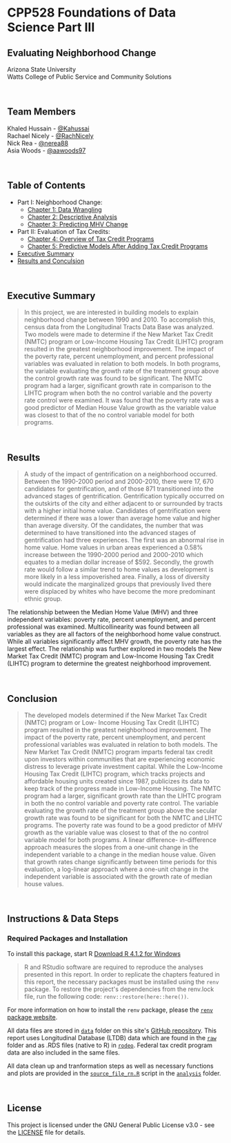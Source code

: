 
# CPP528 Foundations of Data Science Part III
## Evaluating Neighborhood Change  
Arizona State University  
Watts College of Public Service and Community Solutions 
 
<br>





## Team Members
Khaled Hussain - [@Kahussai](https://github.com/kahussai)  
Rachael Nicely - [@RachNicely](https://github.com/RachNicely)  
Nick Rea - [@nerea88](https://github.com/nerea88)  
Asia Woods - [@aawoods97](https://github.com/aawoods97) 

<br>




## Table of Contents

- Part I: Neighborhood Change:
  - [Chapter 1: Data Wrangling](https://r-class.github.io/cpp-528-fall-2021-group-03/analysis/2021-10-27-ch01-data-wrangling/)
  - [Chapter 2: Descriptive Analysis](https://r-class.github.io/cpp-528-fall-2021-group-03/analysis/2021-11-06-ch02-descriptive/)
  - [Chapter 3: Predicting MHV Change](https://r-class.github.io/cpp-528-fall-2021-group-03/analysis/2021-11-13-ch03-predicting/)
- Part II: Evaluation of Tax Credits:
  - [Chapter 4: Overview of Tax Credit Programs](https://r-class.github.io/cpp-528-fall-2021-group-03/analysis/2021-11-26-ch04-overview/) 
  - [Chapter 5: Predictive Models After Adding Tax Credit Programs](https://r-class.github.io/cpp-528-fall-2021-group-03/analysis/2021-11-27-ch05-model/)
- [Executive Summary](https://docs.google.com/file/d/1EEBnXShAJeq75OBWVLHUvA9srGB6jlxo/edit?filetype=msword)
- [Results and Conculsion](https://r-class.github.io/cpp-528-fall-2021-group-03/results/)

<br>

## Executive Summary

>In this project, we are interested in building models to explain neighborhood change between
1990 and 2010. To accomplish this, census data from the Longitudinal Tracts Data Base was
analyzed. Two models were made to determine if the New Market Tax Credit (NMTC) program
or Low-Income Housing Tax Credit (LIHTC) program resulted in the greatest neighborhood
improvement. The impact of the poverty rate, percent unemployment, and percent professional
variables was evaluated in relation to both models. In both programs, the variable evaluating the
growth rate of the treatment group above the control growth rate was found to be significant. The
NMTC program had a larger, significant growth rate in comparison to the LIHTC program when
both the no control variable and the poverty rate control were examined. It was found that the
poverty rate was a good predictor of Median House Value growth as the variable value was
closest to that of the no control variable model for both programs.

<br>

## Results

>A study of the impact of gentrification on a neighborhood occurred. Between the 1990-2000
period and 2000-2010, there were 17, 670 candidates for gentrification, and of those 871
transitioned into the advanced stages of gentrification. Gentrification typically occurred on the
outskirts of the city and either adjacent to or surrounded by tracts with a higher initial home
value. Candidates of gentrification were determined if there was a lower than average home
value and higher than average diversity. Of the candidates, the number that was determined to
have transitioned into the advanced stages of gentrification had three experiences. The first was
an abnormal rise in home value. Home values in urban areas experienced a 0.58% increase
between the 1990-2000 period and 2000-2010 which equates to a median dollar increase of
$592. Secondly, the growth rate would follow a similar trend to home values as development is
more likely in a less impoverished area. Finally, a loss of diversity would indicate the
marginalized groups that previously lived there were displaced by whites who have become the
more predominant ethnic group.

The relationship between the Median Home Value (MHV) and three independent variables:
poverty rate, percent unemployment, and percent professional was examined. Multicollinearity
was found between all variables as they are all factors of the neighborhood home value construct.
While all variables significantly affect MHV growth, the poverty rate has the largest effect. The
relationship was further explored in two models the New Market Tax Credit (NMTC) program
and Low-Income Housing Tax Credit (LIHTC) program to determine the greatest neighborhood
improvement.

<br>

## Conclusion

>The developed models determined if the New Market Tax Credit (NMTC) program or Low-
Income Housing Tax Credit (LIHTC) program resulted in the greatest neighborhood
improvement. The impact of the poverty rate, percent unemployment, and percent professional
variables was evaluated in relation to both models. The New Market Tax Credit (NMTC)
program imparts federal tax credit upon investors within communities that are experiencing
economic distress to leverage private investment capital. While the Low-Income Housing Tax
Credit (LIHTC) program, which tracks projects and affordable housing units created since 1987,
publicizes its data to keep track of the progress made in Low-Income Housing. The NMTC
program had a larger, significant growth rate than the LIHTC program in both the no control
variable and poverty rate control. The variable evaluating the growth rate of the treatment group
above the secular growth rate was found to be significant for both the NMTC and LIHTC
programs. The poverty rate was found to be a good predictor of MHV growth as the variable
value was closest to that of the no control variable model for both programs. A linear difference-
in-difference approach measures the slopes from a one-unit change in the independent variable to
a change in the median house value. Given that growth rates change significantly between time
periods for this evaluation, a log-linear approach where a one-unit change in the independent
variable is associated with the growth rate of median house values.


<br>


## Instructions & Data Steps

### Required Packages and Installation

To install this package, start R [Download R 4.1.2 for Windows](https://cran.r-project.org/bin/windows/base/) 

>R and RStudio software are required to reproduce the analyses presented in this report. In order to replicate the chapters featured in this report, the necessary packages must be installed using the `renv` package. To restore the project's dependencies from the renv.lock file, run the following code: `renv::restore(here::here())`.

For more information on how to install the `renv` package, please the [`renv` package website](https://rstudio.github.io/renv/).

All data files are stored in [`data`](data) folder on this site's [GitHub repository](https://github.com/R-Class/cpp-528-fall-2021-group-03). This report uses Longitudinal Database (LTDB) data which are found in the [`raw`](data/raw) folder and as .RDS files (native to R) in [`rodeo`](data/rodeo). Federal tax credit program data are also included in the same files.

All data clean up and tranformation steps as well as necessary functions and plots are provided in the [`source_file_rn.R`](analysis/source_file_rn.R) script in the [`analysis`](analysis) folder.


<br>

## License

This project is licensed under the GNU General Public License v3.0 - see the [LICENSE](https://github.com/R-Class/cpp-528-fall-2021-group-03/blob/main/LICENSE) file for details.
